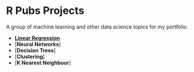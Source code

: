 # R Pubs Projects
A group of machine learning and other data science topics for my portfolio.

- [**Linear Regression**](https://github.com/ismaelisak/R-Pubs-Projects/tree/main/Linear%20Regression)
- [**Neural Networks**]
- [**Decision Trees**]
- [**Clustering**]
- [**K Nearest Neighbour**]
